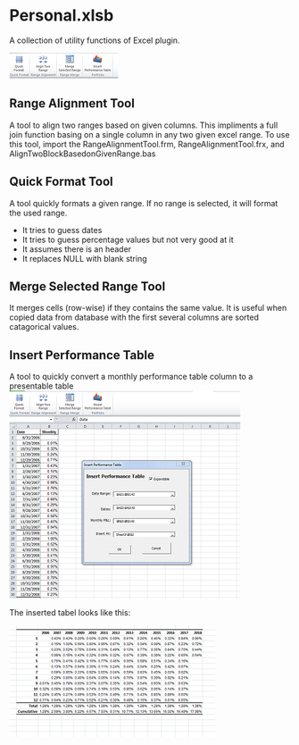 # Personal.xlsb
A collection of utility functions of Excel plugin. 

![Ribbon](Image/Ribbon.PNG)

## Range Alignment Tool
A tool to align two ranges based on given columns. This impliments a full join function basing on a single column in any two given excel range.
To use this tool, import the RangeAlignmentTool.frm, RangeAlignmentTool.frx, and AlignTwoBlockBasedonGivenRange.bas

## Quick Format Tool
A tool quickly formats a given range. If no range is selected, it will format the used range.
* It tries to guess dates
* It tries to guess percentage values but not very good at it
* It assumes there is an header
* It replaces NULL with blank string

## Merge Selected Range Tool
It merges cells (row-wise) if they contains the same value. It is useful when copied data from database with the first several columns are sorted catagorical values.

## Insert Performance Table
A tool to quickly convert a monthly performance table column to a presentable table
![Insert Table](Image/InsertTable.PNG)

The inserted tabel looks like this:

![Inserted Table](Image/InsertedTable.PNG)
